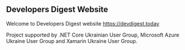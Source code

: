 ## Developers Digest Website

Welcome to Developers Digest website https://devdigest.today 

Project supported by .NET Core Ukrainian User Group,  Microsoft Azure Ukraine User Group and Xamarin Ukraine User Group.
